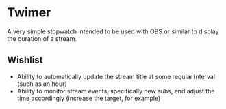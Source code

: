 # Twimer

A very simple stopwatch intended to be used with OBS or similar to display the duration of a stream.

## Wishlist

  * Ability to automatically update the stream title at some regular interval (such as an hour)
  * Ability to monitor stream events, specifically new subs, and adjust the time accordingly
    (increase the target, for example)

